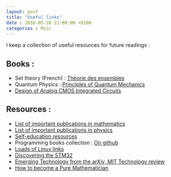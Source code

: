 ```yaml
---
layout: post
title: "Useful links"
date : 2016-05-28 22:00:00 +0200
categories : Misc
---
```

I keep a collection of useful resources for future readings :

## Books :
* Set theory (French) : [Théorie des ensembles](https://www.amazon.fr/Th%C3%A9orie-ensembles-Jean-Louis-Krivine/dp/2842250966)
* Quantum Physics : [Principles of Quantum Mechanics](https://www.amazon.com/Principles-Quantum-Mechanics-2nd-Shankar/dp/0306447908/ref=pd_cp_14_1?ie=UTF8&refRID=WT0VTPF297A1XP17JZC9)
* [Design of Analog CMOS Integrated Circuits](https://www.amazon.com/Design-Analog-CMOS-Integrated-Circuits/dp/0072524936)

## Resources :

* [List of important publications in mathematics](https://en.wikipedia.org/wiki/List_of_important_publications_in_mathematics)
* [List of important publications in physics](https://en.wikipedia.org/wiki/List_of_important_publications_in_physics)
* [Self-education resources](https://www.diygenius.com/100-self-education-resources-for-lifelong-learners/)
* Programming books collection : [On github](https://github.com/vhf/free-programming-books/blob/master/free-programming-books.md#c)
* [Loads of Linux links](http://loll.sourceforge.net/linux/links/Documentation/index.html)
* [Discovering the STM32](http://www.cs.indiana.edu/~geobrown/book.pdf)
* [Emerging Technology from the arXiv, MIT Technology review](https://www.technologyreview.com/profile/emerging-technology-from-the-arxiv/)
* [How to become a Pure Mathematician](http://hbpms.blogspot.fr/)
     
